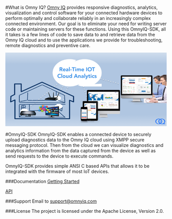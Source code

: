 #What is Omny IQ?
[Omny IQ](http://www.omnyiq.com) provides responsive diagnostics, analytics, visualization and control software for your connected hardware devices to perform optimally and collaborate reliably in an increasingly complex connected environment. Our goal is to eliminate your need for writing server code or maintaining servers for these functions. Using this OmnyIQ-SDK, all it takes is a few lines of code to save data to and retrieve data from the Omny IQ cloud and to use the applications we provide for troubleshooting, remote diagnostics and preventive care.

![OmnyIQ](docs/images/OmnyIQSolution.png)

#OmnyIQ-SDK
OmnyIQ-SDK enables a connected device to securely upload diagnostics data to the Omny IQ cloud using XMPP secure messaging protocol. Then from the cloud we can visualize diagnostics and analytics information from the data captured from the device as well as send requests to the device to execute commands.

OmnyIQ-SDK provides simple ANSI C based APIs that allows it to be integrated with the firmware of most IoT devices.

###Documentation
[Getting Started](docs/GettingStarted.md)

[API](docs/API.md)


###Support
Email to support@omnyiq.com

###License
The project is licensed under the Apache License, Version 2.0.
